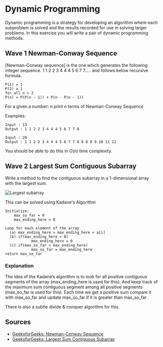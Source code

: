 # Dynamic Programming

Dynamic programming is a strategy for developing an algorithm where each subproblem is solved and the results recorded for use in solving larger problems.  In this exercise you will write a pair of dynamic programming methods.

## Wave 1 Newman-Conway Sequence

[Newman-Conway sequence] is the one which generates the following integer sequence.  1 1 2 2 3 4 4 4 5 6 7 7….. and follows below recursive formula.

```
P(1) = 1
P(2) = 1
for all n > 2
P(n) = P(P(n - 1)) + P(n - P(n - 1))
```

For a given a number: n 
print n terms of Newman-Conway Sequence

Examples:

```
Input : 13
Output : 1 1 2 2 3 4 4 4 5 6 7 7 8

Input : 20
Output : 1 1 2 2 3 4 4 4 5 6 7 7 8 8 8 8 9 10 11 12
```

You should be able to do this in O(n) time complexity.

## Wave 2 Largest Sum Contiguous Subarray

Write a method to find the contiguous subarray in a 1-dimensional array with the largest sum.

![Largest subarray](images/kadane-Algorithm.png)

This can be solved using Kadane's Algorithm

```
Initialize:
    max_so_far = 0
    max_ending_here = 0

Loop for each element of the array
  (a) max_ending_here = max_ending_here + a[i]
  (b) if(max_ending_here < 0)
            max_ending_here = 0
  (c) if(max_so_far < max_ending_here)
            max_so_far = max_ending_here
return max_so_far
```

### Explanation

The idea of the Kadane’s algorithm is to look for all positive contiguous segments of the array (max_ending_here is used for this). And keep track of the maximum sum contiguous segment among all positive segments (max_so_far is used for this). Each time we get a positive sum compare it with max_so_far and update max_so_far if it is greater than max_so_far

There is also a subtle divide & conquer algorithm for this.

## Sources

- [GeeksforGeeks: Newman-Conway Sequence](https://www.geeksforgeeks.org/newman-conway-sequence/)
- [GeeksforGeeks: Largest Sum Contiguous Subarray](https://www.geeksforgeeks.org/largest-sum-contiguous-subarray/)
